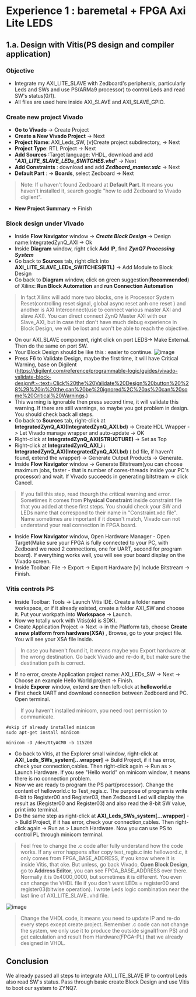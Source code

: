 # Experience 1 :  baremetal + FPGA Axi Lite LEDS
## 1.a. Design with Vitis(PS design and compiler application)
### Objective
- Integrate my AXI_LITE_SLAVE with Zedboard's peripherals, particularly Leds and SWs and use PS(ARMa9 processor) to control Leds and read SW's status(0/1).
- All files are used here inside AXI_SLAVE and AXI_SLAVE_GPIO. 

### Create new project Vivado
- **Go to Vivado** -> Create Project
- **Create a New Vivado Project** -> Next
- **Project Name**: AXI_Leds_SW, [v]Create project subdirectory, -> Next
- **Project Type**: RTL Project -> Next
- **Add Sources** :Target language: VHDL, download and add "**_AXI_LITE_SLAVE_LEDs_SWITCHES.vhd_**" -> Next
- **Add Constraints** : download and add **_Zedboard_master.xdc_** -> Next
- **Default Part** : -> **Boards**, select Zedboard -> Next
> Note: If u haven't found Zedboard at **Default Part**. It means you haven't installed it, search google "how to add Zedboard to Vivado digilent".
- **New Project Summary** -> Finish


### Block design under Vivado
- Inside **Flow Navigator** window -> **_Create Block Design_** -> Design name:IntegratedZynQ_AXI -> Ok
- Inside **Diagram** window, right click **Add IP**, find **_ZynQ7 Processing System_**
- Go back to **Sources** tab, right click into **AXI_LITE_SLAVE_LEDs_SWITCHES(RTL)** -> Add Module to Block Design
- Go back to **Diagram** window, click on green suggestion(**Recommended**) of Xilinx: **Run Block Automation** and **run Connection Automation**
> In fact Xilinx will add more two blocks, one is Processor System Reset(controlling reset signal, global async reset anh one reset ) and another is AXI Interconnect(use to connect various master AXI and slave AXI). You can direct connect ZynQ Master AXI with our Slave_AXI, but in case that don't have much debug experience in Block Design, we will be lost and won't be able to reach the objective.
- On our AXI_SLAVE component, right click on port LEDS-> Make External. Then do the same on port SW.
- Your Block Design should be like this : easier to continue.
![image](https://github.com/angerpro1411/TECTONIC/assets/166725219/52e2979d-0109-4c3a-8c21-f8ad5f215770)
- Press F6 to Validate Design, maybe the first time, it will have Critical Warning, base on Digilent (https://digilent.com/reference/programmable-logic/guides/vivado-validate-block-design#:~:text=Click%20the%20Validate%20Design%20button%20%28%29%20in%20the,can%20be%20ignored%2C%20as%20can%20some%20Critical%20Warnings.)
- This warning is ignorable then press second time, it will validate this warning. If there are still warnings, so maybe you got problem in design. You should check back all steps.
- Go back to **Sources** tab, right-click at **IntegratedZynQ_AXI(IntegratedZynQ_AXI.bd)** -> Create HDL Wrapper -> Let Vivado manage wrapper and auto-update -> OK
- Right-click at **IntegratedZynQ_AXI(STRUCTURE)** -> Set as Top
- Right-click at **IntegratedZynQ_AXI_i : IntegratedZynQ_AXI(IntegratedZynQ_AXI.bd)** (.bd file, if haven't found, extend the wrapper) -> Generate Output Products -> Generate.
- Inside **Flow Navigator** window -> Generate Bitstream(you can choose maximum jobs, faster - that is number of cores-threads inside your PC's processor) and wait. If Vivado succeeds in generating bitstream -> click Cancel.
> If you fail this step, read thourgh the critical warning and error. Sometimes it comes from **Physical Constraint** inside constraint file that you added at these first steps. You should check your SW and LEDs name that correspond to their name in "Constraint.xdc file". Name sometimes are important if it doesn't match, Vivado can not understand your real connection in FPGA board.
- Inside **Flow Navigator** window, Open Hardware Manager - Open Target(Make sure your FPGA is fully connected to your PC, with Zedboard we need 2 connections, one for UART, second for program board). If everything works well, you will see your board display on the Vivado screen.
- Inside Toolbar: File -> Export -> Export Hardware [v] Include Bitstream -> Finish.

### Vitis controls PS
- Inside Toolbar: Tools -> Launch Vitis IDE. Create a folder name workspace, or if it already existed, create a folder AXI_SW and choose it. Put your workpath into **Workspace** -> Launch.
- Now we totally work with Vitis(old is SDK).
- Create Application Project -> Next -> in the Platform tab, choose **Create a new platform from hardware(XSA)** , Browse, go to your project file. You will see your XSA file inside.
> In case you haven't found it, it means maybe you Export hardware at the wrong destination. Go back Vivado and re-do it, but make sure the destination path is correct.
- If no error, create Application project name: AXI_LEDs_SW -> Next -> Choose an example Hello World project -> Finish.
- Inside **Exporer** window, extend **_src_** then left-click at **helloworld.c**
- First check UART and download connection between Zedboard and PC. Open terminal.
> If you haven't installed minicom, you need root permission to communicate.
```
#skip if already installed minicom
sudo apt-get install minicom

minicom -D /dev/ttyACM0 -b 115200
```
- Go back to Vitis, at the Explorer small window, right-click at **AXI_Leds_SWs_system[...wrapper]** -> Build Project, if it has error, check your connection,cables. Then right-click again -> Run as > Launch Hardware. If you see "Hello world" on minicom window, it means there is no connection problem.
- Now we are ready to program the PS part(processor). Change the content of helloworld.c to Test_regis.c. The purpose of program is write 8-bit to Register00 and Register03, then Zedboard Led will display the result as (Register00 and Register03) and also read the 8-bit SW value, print into terminal.
- Do the same step as right-click at **AXI_Leds_SWs_system[...wrapper]** -> Build Project, if it has error, check your connection,cables. Then right-click again -> Run as > Launch Hardware. Now you can use PS to control PL through minicom terminal.

> Feel free to change the .c code after fully understand how the code works.
> If any error happens after copy test_regis.c into helloword.c, it only comes from FPGA_BASE_ADDRESS, if you know where it is inside Vitis, that oke. But unless, go back Vivado, **Open Block Design**, go to **Address Editor**, you can see FPGA_BASE_ADDRESS over there. Normally it is 0x4000_0000, but sometimes it is different.
> You even can change the VHDL file if you don't want LEDs = register00 and register03(bitwise operation). I wrote Leds logic combination near the last line of AXI_LITE_SLAVE..vhd file.

![image](https://github.com/angerpro1411/TECTONIC/assets/166725219/2ea97e69-0574-4403-8fe2-b3c3883e8b52)
> Change the VHDL code, it means you need to update IP and re-do every steps except create project. Remember .c code can not change the system, we only use it to produce the outside signal(from PS) and get calculation and result from Hardware(FPGA-PL) that we already designed in VHDL.

## Conclusion
We already passed all steps to integrate AXI_LITE_SLAVE IP to control Leds also read SW's status. Pass through basic create Block Design and use Vitis to boot our system to ZYNQ7.

